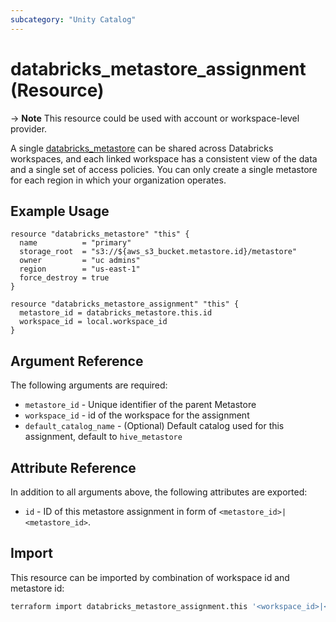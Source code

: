 ```yaml
---
subcategory: "Unity Catalog"
---
```

# databricks_metastore_assignment (Resource)

-> **Note** This resource could be used with account or workspace-level provider.

A single [databricks_metastore](docs/resources/metastore.md) can be shared across Databricks workspaces, and each linked workspace has a consistent view of the data and a single set of access policies. You can only create a single metastore for each region in which your organization operates.

## Example Usage

```hcl
resource "databricks_metastore" "this" {
  name          = "primary"
  storage_root  = "s3://${aws_s3_bucket.metastore.id}/metastore"
  owner         = "uc admins"
  region        = "us-east-1"
  force_destroy = true
}

resource "databricks_metastore_assignment" "this" {
  metastore_id = databricks_metastore.this.id
  workspace_id = local.workspace_id
}
```

## Argument Reference

The following arguments are required:

* `metastore_id` - Unique identifier of the parent Metastore
* `workspace_id` - id of the workspace for the assignment
* `default_catalog_name` - (Optional) Default catalog used for this assignment, default to `hive_metastore`

## Attribute Reference

In addition to all arguments above, the following attributes are exported:

* `id` - ID of this metastore assignment in form of `<metastore_id>|<metastore_id>`.

## Import

This resource can be imported by combination of workspace id and metastore id:

```bash
terraform import databricks_metastore_assignment.this '<workspace_id>|<metastore_id>'
```
